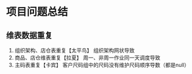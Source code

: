 # 项目问题总结
## 维表数据重复
1. 组织架构、店仓表重复【太平鸟】
组织架构网状导致
2. 商品、店仓维表重复【拉夏】
周一、非周一作业同一天调度导致
3. 主码表重复【卡宾】
客户尺码组中的尺码没有维护尺码顺序导数（都是null）